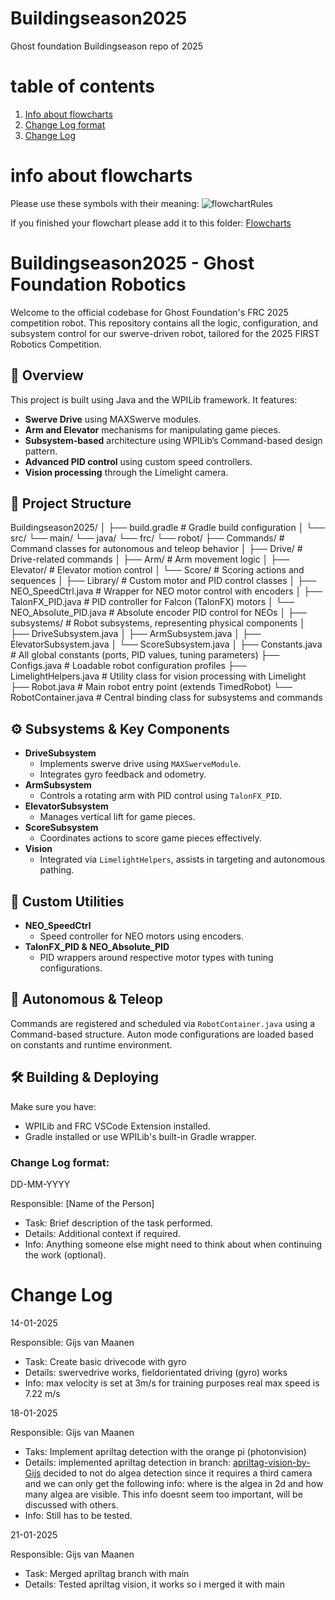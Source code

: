 # Buildingseason2025
Ghost foundation Buildingseason repo of 2025

# table of contents
1. [Info about flowcharts](#info-about-flowcharts)
2. [Change Log format](#change-log-format)
3. [Change Log](#change-log)


# info about flowcharts
Please use these symbols with their meaning:
![flowchartRules](https://github.com/user-attachments/assets/d9ad3125-5951-4d97-b8a5-b935cfcd5127)

If you finished your flowchart please add it to this folder: [Flowcharts](https://github.com/GhostFoundation/Buildingseason2025/tree/main/flowcharts)

# Buildingseason2025 - Ghost Foundation Robotics

Welcome to the official codebase for Ghost Foundation's FRC 2025 competition robot. This repository contains all the logic, configuration, and subsystem control for our swerve-driven robot, tailored for the 2025 FIRST Robotics Competition.

## 🚀 Overview

This project is built using Java and the WPILib framework. It features:
- **Swerve Drive** using MAXSwerve modules.
- **Arm and Elevator** mechanisms for manipulating game pieces.
- **Subsystem-based** architecture using WPILib’s Command-based design pattern.
- **Advanced PID control** using custom speed controllers.
- **Vision processing** through the Limelight camera.

## 🧩 Project Structure

Buildingseason2025/
│
├── build.gradle                  # Gradle build configuration
│
└── src/
    └── main/
        └── java/
            └── frc/
                └── robot/
                    ├── Commands/              # Command classes for autonomous and teleop behavior
                    │   ├── Drive/            # Drive-related commands
                    │   ├── Arm/              # Arm movement logic
                    │   ├── Elevator/         # Elevator motion control
                    │   └── Score/            # Scoring actions and sequences
                    │
                    ├── Library/              # Custom motor and PID control classes
                    │   ├── NEO_SpeedCtrl.java         # Wrapper for NEO motor control with encoders
                    │   ├── TalonFX_PID.java           # PID controller for Falcon (TalonFX) motors
                    │   └── NEO_Absolute_PID.java      # Absolute encoder PID control for NEOs
                    │
                    ├── subsystems/           # Robot subsystems, representing physical components
                    │   ├── DriveSubsystem.java
                    │   ├── ArmSubsystem.java
                    │   ├── ElevatorSubsystem.java
                    │   └── ScoreSubsystem.java
                    │
                    ├── Constants.java        # All global constants (ports, PID values, tuning parameters)
                    ├── Configs.java          # Loadable robot configuration profiles
                    ├── LimelightHelpers.java # Utility class for vision processing with Limelight
                    ├── Robot.java            # Main robot entry point (extends TimedRobot)
                    └── RobotContainer.java   # Central binding class for subsystems and commands


## ⚙️ Subsystems & Key Components

- **DriveSubsystem**
  - Implements swerve drive using `MAXSwerveModule`.
  - Integrates gyro feedback and odometry.
- **ArmSubsystem**
  - Controls a rotating arm with PID control using `TalonFX_PID`.
- **ElevatorSubsystem**
  - Manages vertical lift for game pieces.
- **ScoreSubsystem**
  - Coordinates actions to score game pieces effectively.
- **Vision**
  - Integrated via `LimelightHelpers`, assists in targeting and autonomous pathing.

## 🔧 Custom Utilities

- **NEO_SpeedCtrl**
  - Speed controller for NEO motors using encoders.
- **TalonFX_PID & NEO_Absolute_PID**
  - PID wrappers around respective motor types with tuning configurations.

## 🧠 Autonomous & Teleop

Commands are registered and scheduled via `RobotContainer.java` using a Command-based structure. Auton mode configurations are loaded based on constants and runtime environment.

## 🛠️ Building & Deploying

Make sure you have:
- WPILib and FRC VSCode Extension installed.
- Gradle installed or use WPILib's built-in Gradle wrapper.


### Change Log format:
DD-MM-YYYY

Responsible: [Name of the Person]

- Task: Brief description of the task performed.
- Details: Additional context if required.
- Info: Anything someone else might need to think about when continuing the work (optional).

# Change Log

14-01-2025 

Responsible: Gijs van Maanen 
- Task: Create basic drivecode with gyro
- Details: swervedrive works, fieldorientated driving (gyro) works
- Info: max velocity is set at 3m/s for training purposes real max speed is 7.22 m/s


18-01-2025

Responsible: Gijs van Maanen
- Taks: Implement apriltag detection with the orange pi (photonvision)
- Details: implemented apriltag detection in branch: [apriltag-vision-by-Gijs](https://github.com/GhostFoundation/Buildingseason2025/tree/apriltag-vision-by-Gijs) decided to not do algea detection since it requires a third camera and we can only get the following info: where is the algea in 2d and how many algea are visible. This info doesnt seem too important, will be discussed with others.
- Info: Still has to be tested.

21-01-2025

Responsible: Gijs van Maanen

- Task: Merged apriltag branch with main
- Details: Tested apriltag vision, it works so i merged it with main
